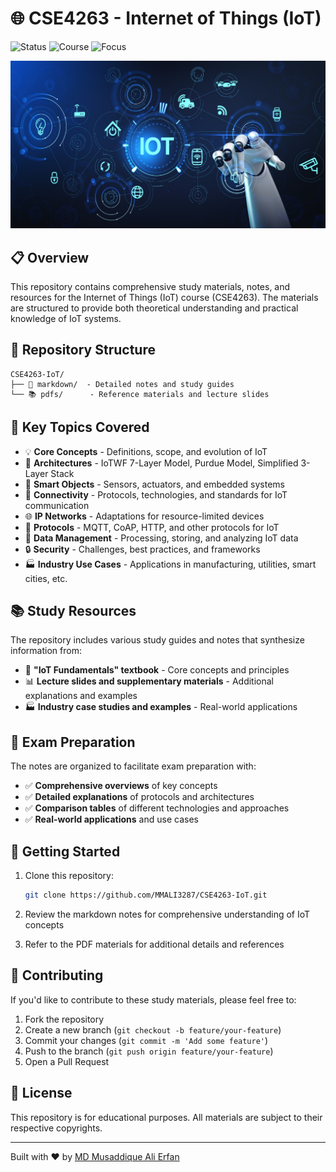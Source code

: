 # 🌐 CSE4263 - Internet of Things (IoT)

![Status](https://img.shields.io/badge/Status-Active-brightgreen?style=for-the-badge)
![Course](https://img.shields.io/badge/Course-CSE4263-blue?style=for-the-badge)
![Focus](https://img.shields.io/badge/Focus-IoT-orange?style=for-the-badge)

![IoT Banner](assets/IOT-banner-min.jpg)

## 📋 Overview

This repository contains comprehensive study materials, notes, and resources for the Internet of Things (IoT) course (CSE4263). The materials are structured to provide both theoretical understanding and practical knowledge of IoT systems.

## 📁 Repository Structure

```text
CSE4263-IoT/
├── 📝 markdown/  - Detailed notes and study guides
└── 📚 pdfs/      - Reference materials and lecture slides
```

## 🎯 Key Topics Covered

- 💡 **Core Concepts** - Definitions, scope, and evolution of IoT
- 🔄 **Architectures** - IoTWF 7-Layer Model, Purdue Model, Simplified 3-Layer Stack
- 🔌 **Smart Objects** - Sensors, actuators, and embedded systems
- 📶 **Connectivity** - Protocols, technologies, and standards for IoT communication
- 🌐 **IP Networks** - Adaptations for resource-limited devices
- 📡 **Protocols** - MQTT, CoAP, HTTP, and other protocols for IoT
- 💾 **Data Management** - Processing, storing, and analyzing IoT data
- 🔒 **Security** - Challenges, best practices, and frameworks
- 🏭 **Industry Use Cases** - Applications in manufacturing, utilities, smart cities, etc.

## 📚 Study Resources

The repository includes various study guides and notes that synthesize information from:

- 📕 **"IoT Fundamentals" textbook** - Core concepts and principles
- 📊 **Lecture slides and supplementary materials** - Additional explanations and examples
- 🏭 **Industry case studies and examples** - Real-world applications

## 📝 Exam Preparation

The notes are organized to facilitate exam preparation with:

- ✅ **Comprehensive overviews** of key concepts
- ✅ **Detailed explanations** of protocols and architectures
- ✅ **Comparison tables** of different technologies and approaches
- ✅ **Real-world applications** and use cases

## 🚀 Getting Started

1. Clone this repository:

   ```bash
   git clone https://github.com/MMALI3287/CSE4263-IoT.git
   ```

2. Review the markdown notes for comprehensive understanding of IoT concepts
3. Refer to the PDF materials for additional details and references

## 🤝 Contributing

If you'd like to contribute to these study materials, please feel free to:

1. Fork the repository
2. Create a new branch (`git checkout -b feature/your-feature`)
3. Commit your changes (`git commit -m 'Add some feature'`)
4. Push to the branch (`git push origin feature/your-feature`)
5. Open a Pull Request

## 📜 License

This repository is for educational purposes. All materials are subject to their respective copyrights.

---

Built with ❤️ by [MD Musaddique Ali Erfan](https://github.com/MMALI3287)
